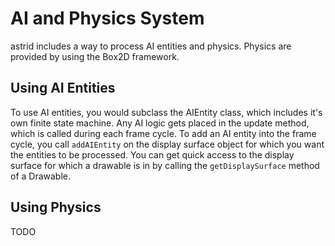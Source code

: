 # AI and Physics System

astrid includes a way to process AI entities and physics. Physics are provided by using the Box2D framework.
 
## Using AI Entities
To use AI entities, you would subclass the AIEntity class, which includes it's own finite state machine. 
Any AI logic gets placed in the update method, which is called during each frame cycle. To add an AI entity into the 
frame cycle, you call `addAIEntity` on the display surface object for which you want the entities to be processed. 
You can get quick access to the display surface for which a drawable is in by calling the `getDisplaySurface` method of a 
Drawable.
 
## Using Physics
TODO
